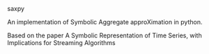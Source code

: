 saxpy

An implementation of Symbolic Aggregate approXimation in python.

Based on the paper A Symbolic Representation of Time Series, with Implications for Streaming Algorithms

